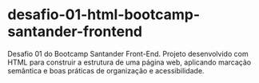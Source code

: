 # desafio-01-html-bootcamp-santander-frontend
Desafio 01 do Bootcamp Santander Front-End. Projeto desenvolvido com HTML para construir a estrutura de uma página web, aplicando marcação semântica e boas práticas de organização e acessibilidade.
